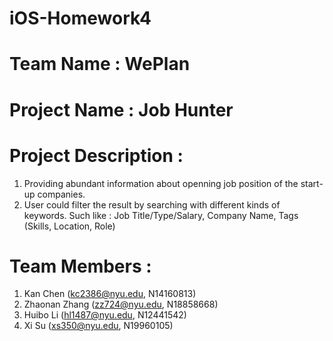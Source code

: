 # iOS-Homework4
# Team Name : WePlan
# Project Name : Job Hunter
# Project Description : 
1. Providing abundant information about openning job position of the start-up companies. 
2. User could filter the result by searching with different kinds of keywords. Such like : Job Title/Type/Salary, Company Name, Tags (Skills, Location, Role)
# Team Members : 
1. Kan Chen (kc2386@nyu.edu, N14160813)
2. Zhaonan Zhang (zz724@nyu.edu, N18858668)
3. Huibo Li (hl1487@nyu.edu, N12441542)
4. Xi Su (xs350@nyu.edu, N19960105)
